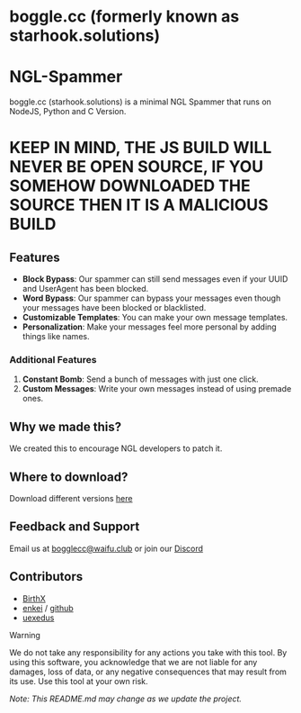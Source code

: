 # boggle.cc (formerly known as starhook.solutions)

# NGL-Spammer

boggle.cc (starhook.solutions) is a minimal NGL Spammer that runs on NodeJS, Python and C Version.

# KEEP IN MIND, THE JS BUILD WILL NEVER BE OPEN SOURCE, IF YOU SOMEHOW DOWNLOADED THE SOURCE THEN IT IS A MALICIOUS BUILD

## Features

- **Block Bypass**: Our spammer can still send messages even if your UUID and UserAgent has been blocked.
- **Word Bypass**: Our spammer can bypass your messages even though your messages have been blocked or blacklisted.
- **Customizable Templates**: You can make your own message templates.
- **Personalization**: Make your messages feel more personal by adding things like names.

### Additional Features

1. **Constant Bomb**: Send a bunch of messages with just one click.
2. **Custom Messages**: Write your own messages instead of using premade ones.

## Why we made this?
We created this to encourage NGL developers to patch it.

## Where to download?
Download different versions [here](https://github.com/borthdayzz/ngl-spammer/releases)

## Feedback and Support

Email us at bogglecc@waifu.club or join our [Discord](https://discord.gg/Fc23Qprk2B)

## Contributors

- [BirthX](https://github.com/borthdayzz)
- [enkei](https://e-z.bio/lmfao) / [github](https://github.com/veteneso)
- [uexedus](https://github.com/uexeduck)

> [!WARNING]
We do not take any responsibility for any actions you take with this tool. By using this software, you acknowledge that we are not liable for any damages, loss of data, or any negative consequences that may result from its use. Use this tool at your own risk.

*Note: This README.md may change as we update the project.*
